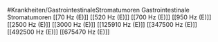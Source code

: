#Krankheiten/GastrointestinaleStromatumoren
Gastrointestinale Stromatumoren
[[70 Hz (E)]]
[[520 Hz (E)]]
[[700 Hz (E)]]
[[950 Hz (E)]]
[[2500 Hz (E)]]
[[3000 Hz (E)]]
[[125910 Hz (E)]]
[[347500 Hz (E)]]
[[492500 Hz (E)]]
[[675470 Hz (E)]]